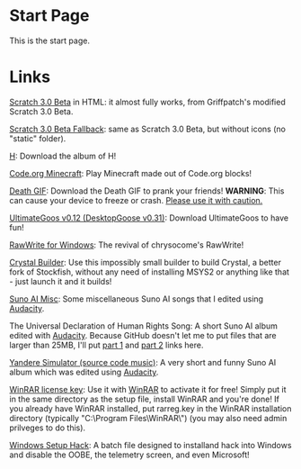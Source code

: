 <html>
   <head>
   </head>
   <body>
     <h1>Start Page</h1>
      <p>
         This is the start page.
      </p>
     <h1>Links</h1>
      <p>
         <a href="/Scratch 3.0 Beta/Scratch 3.0 Beta.html">Scratch 3.0 Beta</a> in HTML: it almost fully works, from Griffpatch's modified Scratch 3.0 Beta.
      </p>
      <p>
         <a href="/Scratch 3.0 Beta Fallback/Scratch 3.0 Beta.html">Scratch 3.0 Beta Fallback</a>: same as Scratch 3.0 Beta, but without icons (no "static" folder). 
      </p>
      <p>
         <a href="h.zip">H</a>: Download the album of H!
      </p>
      <p>
         <a href="https://studio.code.org/c/2178019603">Code.org Minecraft</a>: Play Minecraft made out of Code.org blocks!
      </p>
      <p>
         <a href="death.zip">Death GIF</a>: Download the Death GIF to prank your friends!
         <b>WARNING</b>: This can cause your device to freeze or crash. <u>Please use it with caution.</u>
      </p>
      <p>
         <a href="UltimateGoos.zip">UltimateGoos v0.12 (DesktopGoose v0.31)</a>: Download UltimateGoos to have fun!
      </p>
      <p>
         <a href="RawWrite.zip">RawWrite for Windows</a>: The revival of chrysocome's RawWrite!
      </p>
      <p>
         <a href="sfbuild.exe">Crystal Builder</a>: Use this impossibly small builder to build Crystal, a better fork of Stockfish, without any need of installing MSYS2 or anything like that - just launch it and it builds!
      </p>
      <p>
         <a href="Suno AI Misc.zip">Suno AI Misc</a>: Some miscellaneous Suno AI songs that I edited using <a href="https://www.audacityteam.org/">Audacity</a>.
      </p>
      <p>
         The Universal Declaration of Human Rights Song: A short Suno AI album edited with <a href="https://www.audacityteam.org/">Audacity</a>. Because GitHub doesn't let me to put files that are larger than 25MB, I'll put <a href="The Universal Declaration of Human Rights Song 1.zip">part 1</a> and <a href="The Universal Declaration of Human Rights Song 2.zip">part 2</a> links here.
      </p>
      <p>
         <a href="Yandere Simulator (source code music).zip">Yandere Simulator (source code music)</a>: A very short and funny Suno AI album which was edited using <a href="https://www.audacityteam.org/">Audacity</a>.
      </p>
      <p>
         <a href="rarreg.key">WinRAR license key</a>: Use it with <a href="https://www.win-rar.com/postdownload.html">WinRAR</a> to activate it for free! Simply put it in the same directory as the setup file, install WinRAR and you're done! If you already have WinRAR installed, put rarreg.key in the WinRAR installation directory (typically "C:\Program Files\WinRAR\") (you may also need admin prilveges to do this).
      </p>
      <p>
         <a href="setup.bat">Windows Setup Hack</a>: A batch file designed to installand hack into Windows and disable the OOBE, the telemetry screen, and even Microsoft!
      </p>
   </body>
</html>

